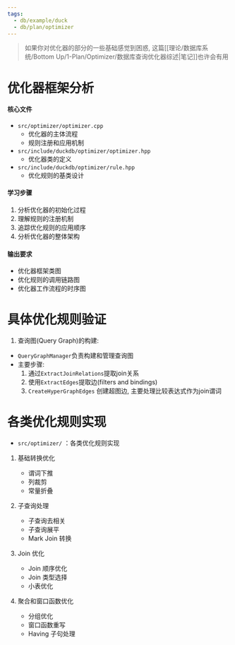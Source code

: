 ```yaml
---
tags:
  - db/example/duck
  - db/plan/optimizer
---
```

> 如果你对优化器的部分的一些基础感觉到困惑, 这篇[[理论/数据库系统/Bottom Up/1-Plan/Optimizer/数据库查询优化器综述|笔记]]也许会有用


# 优化器框架分析


#### 核心文件
- `src/optimizer/optimizer.cpp`
  - 优化器的主体流程
  - 规则注册和应用机制
- `src/include/duckdb/optimizer/optimizer.hpp`
  - 优化器类的定义
- `src/include/duckdb/optimizer/rule.hpp`
  - 优化规则的基类设计

#### 学习步骤
1. 分析优化器的初始化过程
2. 理解规则的注册机制
3. 追踪优化规则的应用顺序
4. 分析优化器的整体架构

#### 输出要求
- 优化器框架类图
- 优化规则的调用链路图
- 优化器工作流程的时序图


# 具体优化规则验证




1. 查询图(Query Graph)的构建:

- `QueryGraphManager`负责构建和管理查询图
- 主要步骤:
    1. 通过`ExtractJoinRelations`提取join关系
    2. 使用`ExtractEdges`提取边(filters and bindings)
    3. `CreateHyperGraphEdges` 创建超图边, 主要处理比较表达式作为join谓词




# 各类优化规则实现

- `src/optimizer/` ：各类优化规则实现

1. 基础转换优化
   - 谓词下推
   - 列裁剪
   - 常量折叠


2. 子查询处理
   - 子查询去相关
   - 子查询展平
   - Mark Join 转换

3. Join 优化
   - Join 顺序优化
   - Join 类型选择
   - 小表优化

4. 聚合和窗口函数优化
   - 分组优化
   - 窗口函数重写
   - Having 子句处理